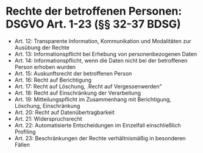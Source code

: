 # Rechte der betroffenen Personen: DSGVO Art. 1-23 (§§ 32-37 BDSG)



* Art. 12: Transparente Information, Kommunikation und Modalitäten zur Ausübung der Rechte
* Art. 13: Informationspflicht bei Erhebung von personenbezogenen Daten
* Art. 14: Informationspflicht, wenn die Daten nicht bei der betroffenen Person erhoben wurden
* Art. 15: Auskunftsrecht der betroffenen Person
* Art. 16: Recht auf Berichtigung
* Art. 17: Recht auf Löschung, .Recht auf Vergessenwerden"
* Art. 18: Recht auf Einschränkung der Verarbeitung
* Art. 19: Mitteilungspflicht im Zusammenhang mit Berichtigung, Löschung, Einschränkung
* Art. 20: Recht auf Datenübertragbarkeit
* Art. 21: Widerspruchsrecht
* Art. 22: Automatisierte Entscheidungen im Einzelfall einschließlich Profiling
* Art. 23: Beschränkungen der Rechte verhältnismäßig in besonderen Fällen